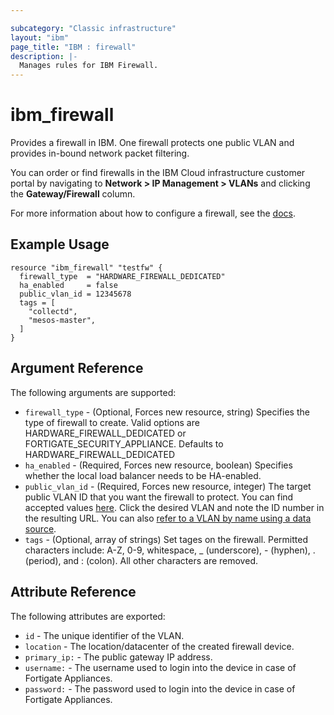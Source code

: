 ```yaml
---

subcategory: "Classic infrastructure"
layout: "ibm"
page_title: "IBM : firewall"
description: |-
  Manages rules for IBM Firewall.
---
```


# ibm\_firewall

Provides a firewall in IBM. One firewall protects one public VLAN and provides in-bound network packet filtering.

You can order or find firewalls in the IBM Cloud infrastructure customer portal by navigating to **Network > IP Management > VLANs** and clicking the **Gateway/Firewall** column.

For more information about how to configure a firewall, see the [docs](https://knowledgelayer.softlayer.com/procedure/configure-hardware-firewall-dedicated).

## Example Usage

```hcl
resource "ibm_firewall" "testfw" {
  firewall_type  = "HARDWARE_FIREWALL_DEDICATED"
  ha_enabled     = false
  public_vlan_id = 12345678
  tags = [
    "collectd",
    "mesos-master",
  ]
}

```

## Argument Reference

The following arguments are supported:

* `firewall_type` - (Optional, Forces new resource, string) Specifies the type of firewall to create. Valid options are HARDWARE_FIREWALL_DEDICATED or FORTIGATE_SECURITY_APPLIANCE. Defaults to HARDWARE_FIREWALL_DEDICATED
* `ha_enabled` - (Required, Forces new resource, boolean) Specifies whether the local load balancer needs to be HA-enabled.
* `public_vlan_id` - (Required, Forces new resource, integer) The target public VLAN ID that you want the firewall to protect. You can find accepted values [here](https://cloud.ibm.com/classic/network/vlans). Click the desired VLAN and note the ID number in the resulting URL. You can also [refer to a VLAN by name using a data source](../d/network_vlan.html).
* `tags` - (Optional, array of strings) Set tages on the firewall. Permitted characters include: A-Z, 0-9, whitespace, _ (underscore), - (hyphen), . (period), and : (colon). All other characters are removed.

## Attribute Reference

The following attributes are exported:

* `id` - The unique identifier of the VLAN.
* `location` - The location/datacenter of the created firewall device.
* `primary_ip:` - The public gateway IP address.
* `username:` - The username used to login into the device in case of Fortigate Appliances.
* `password:` - The password used to login into the device in case of Fortigate Appliances.